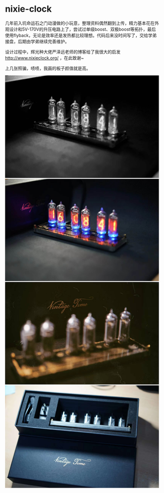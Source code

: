 # nixie-clock

几年前入坑命运石之门动漫做的小玩意，整理资料偶然翻到上传，精力基本花在外观设计和5V-170V的升压电路上了，尝试过单级boost、双极boost等拓扑，最后使用flyback，无论是效率还是发热都比较理想。代码后来没时间写了，交给学弟接盘，后期由学弟继续完善维护。

设计过程中，辉光种大佬严泽远老师的博客给了我很大的启发 http://www.nixieclock.org/
，在此致谢~

上几张照骗，啧啧，我画的板子颜值就是高。

<img src="https://github.com/HuaxinLu/nixie-clock/blob/master/picture/pic1.jpg" width="600" />

<img src="https://github.com/HuaxinLu/nixie-clock/blob/master/picture/pic3.jpg" width="600" />

<img src="https://github.com/HuaxinLu/nixie-clock/blob/master/picture/pic4.jpg" width="600" />

<img src="https://github.com/HuaxinLu/nixie-clock/blob/master/picture/pic5.jpg" width="600" />
